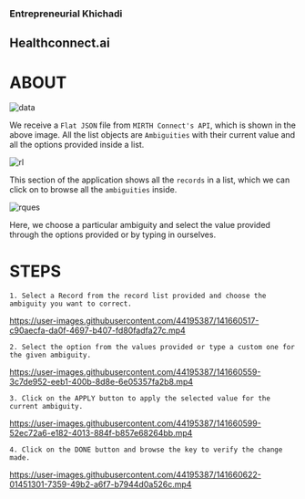 ### Entrepreneurial Khichadi

## Healthconnect.ai

# ABOUT


![data](https://user-images.githubusercontent.com/44195387/141660259-1828a15d-7225-4be8-9b35-71bda5573454.png)

We receive a `Flat JSON` file from `MIRTH Connect's API`, which is shown in the above image. All the list objects are `Ambiguities` with their current value and all the options provided inside a list.


![rl](https://user-images.githubusercontent.com/44195387/141660359-91900b6f-9580-4205-aa45-7c28bd4bd321.png)

This section of the application shows all the `records` in a list, which we can click on to browse all the `ambiguities` inside.


![rques](https://user-images.githubusercontent.com/44195387/141660425-32c4493c-fa51-487f-8469-563b82f9f80b.png)

Here, we choose a particular ambiguity and select the value provided through the options provided or by typing in ourselves.


# STEPS

`1. Select a Record from the record list provided and choose the ambiguity you want to correct.`

https://user-images.githubusercontent.com/44195387/141660517-c90aecfa-da0f-4697-b407-fd80fadfa27c.mp4




`2. Select the option from the values provided or type a custom one for the given ambiguity.`

https://user-images.githubusercontent.com/44195387/141660559-3c7de952-eeb1-400b-8d8e-6e05357fa2b8.mp4




`3. Click on the APPLY button to apply the selected value for the current ambiguity.`

https://user-images.githubusercontent.com/44195387/141660599-52ec72a6-e182-4013-884f-b857e68264bb.mp4



`4. Click on the DONE button and browse the key to verify the change made.`

https://user-images.githubusercontent.com/44195387/141660622-01451301-7359-49b2-a6f7-b7944d0a526c.mp4

